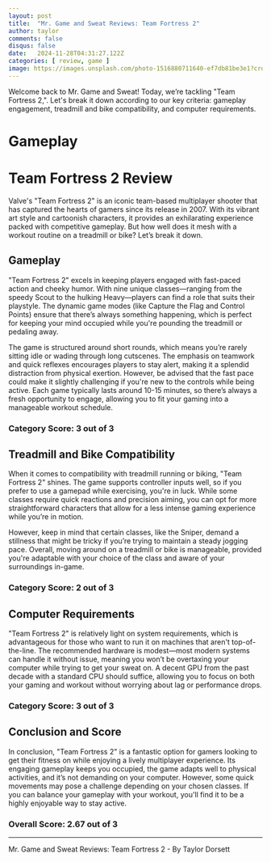```yaml
---
layout: post
title:  "Mr. Game and Sweat Reviews: Team Fortress 2"
author: taylor
comments: false
disqus: false
date:   2024-11-28T04:31:27.122Z
categories: [ review, game ]
image: https://images.unsplash.com/photo-1516880711640-ef7db81be3e1?crop=entropy&cs=tinysrgb&fit=max&fm=jpg&ixid=M3w2ODA2OTJ8MHwxfHNlYXJjaHwxfHxUZWFtJTIwRm9ydHJlc3MlMjAyfGVufDB8fHx8MTczMjc2NzMxOXww&ixlib=rb-4.0.3&q=80&w=400
---
```


Welcome back to Mr. Game and Sweat! Today, we’re tackling "Team Fortress 2,". Let's break it down according to our key criteria: gameplay engagement, treadmill and bike compatibility, and computer requirements.

# Gameplay

# Team Fortress 2 Review

Valve's "Team Fortress 2" is an iconic team-based multiplayer shooter that has captured the hearts of gamers since its release in 2007. With its vibrant art style and cartoonish characters, it provides an exhilarating experience packed with competitive gameplay. But how well does it mesh with a workout routine on a treadmill or bike? Let’s break it down.

## Gameplay

"Team Fortress 2" excels in keeping players engaged with fast-paced action and cheeky humor. With nine unique classes—ranging from the speedy Scout to the hulking Heavy—players can find a role that suits their playstyle. The dynamic game modes (like Capture the Flag and Control Points) ensure that there’s always something happening, which is perfect for keeping your mind occupied while you're pounding the treadmill or pedaling away. 

The game is structured around short rounds, which means you’re rarely sitting idle or wading through long cutscenes. The emphasis on teamwork and quick reflexes encourages players to stay alert, making it a splendid distraction from physical exertion. However, be advised that the fast pace could make it slightly challenging if you're new to the controls while being active. Each game typically lasts around 10-15 minutes, so there’s always a fresh opportunity to engage, allowing you to fit your gaming into a manageable workout schedule.

### Category Score: 3 out of 3

## Treadmill and Bike Compatibility

When it comes to compatibility with treadmill running or biking, "Team Fortress 2" shines. The game supports controller inputs well, so if you prefer to use a gamepad while exercising, you're in luck. While some classes require quick reactions and precision aiming, you can opt for more straightforward characters that allow for a less intense gaming experience while you’re in motion.

However, keep in mind that certain classes, like the Sniper, demand a stillness that might be tricky if you’re trying to maintain a steady jogging pace. Overall, moving around on a treadmill or bike is manageable, provided you're adaptable with your choice of the class and aware of your surroundings in-game.

### Category Score: 2 out of 3

## Computer Requirements

"Team Fortress 2" is relatively light on system requirements, which is advantageous for those who want to run it on machines that aren't top-of-the-line. The recommended hardware is modest—most modern systems can handle it without issue, meaning you won’t be overtaxing your computer while trying to get your sweat on. A decent GPU from the past decade with a standard CPU should suffice, allowing you to focus on both your gaming and workout without worrying about lag or performance drops.

### Category Score: 3 out of 3

## Conclusion and Score

In conclusion, "Team Fortress 2" is a fantastic option for gamers looking to get their fitness on while enjoying a lively multiplayer experience. Its engaging gameplay keeps you occupied, the game adapts well to physical activities, and it’s not demanding on your computer. However, some quick movements may pose a challenge depending on your chosen classes. If you can balance your gameplay with your workout, you'll find it to be a highly enjoyable way to stay active.

### Overall Score: 2.67 out of 3

---

Mr. Game and Sweat Reviews: Team Fortress 2 - By Taylor Dorsett

